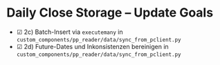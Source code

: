 # Daily Close Storage – Update Goals

- ☑ 2c) Batch-Insert via `executemany` in `custom_components/pp_reader/data/sync_from_pclient.py`
- ☑ 2d) Future-Dates und Inkonsistenzen bereinigen in `custom_components/pp_reader/data/sync_from_pclient.py`
